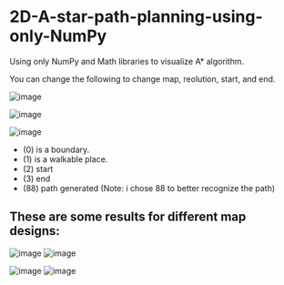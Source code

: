 # 2D-A-star-path-planning-using-only-NumPy
Using only NumPy and Math libraries to visualize A* algorithm.

You can change the following to change map, reolution, start, and end.

![image](https://github.com/MostafaELFEEL/2D-A-star-path-planning-using-only-NumPy/assets/106331831/bd4fe61d-6fec-443c-8fa7-920da1b60e32)

![image](https://github.com/MostafaELFEEL/2D-A-star-path-planning-using-only-NumPy/assets/106331831/8b4f547d-53f6-46ae-ab26-9a572322c56e)

![image](https://github.com/MostafaELFEEL/2D-A-star-path-planning-using-only-NumPy/assets/106331831/1df46ff3-9625-4255-828c-d06ef7c66080)

- (0) is a boundary.
- (1) is a walkable place.
- (2) start
- (3) end
- (88) path generated (Note: i chose 88 to better recognize the path)

## These are some results for different map designs:

![image](https://github.com/MostafaELFEEL/2D-A-star-path-planning-using-only-NumPy/assets/106331831/a3f38cbb-4f83-4602-8a65-3f1355423332)
![image](https://github.com/MostafaELFEEL/2D-A-star-path-planning-using-only-NumPy/assets/106331831/93040fd3-e685-419a-a64c-390c10cc323c)

![image](https://github.com/MostafaELFEEL/2D-A-star-path-planning-using-only-NumPy/assets/106331831/c5be0583-79b4-4600-960e-6d3609328157)
![image](https://github.com/MostafaELFEEL/2D-A-star-path-planning-using-only-NumPy/assets/106331831/6cf62f28-db35-4eef-aceb-a6d306155984)





